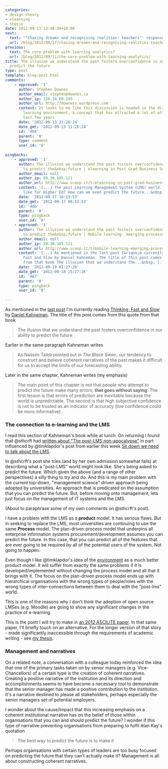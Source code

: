 ```yaml
---
categories:
- design-theory
- elearning
- thesis
date: 2012-09-13 13:48:39+10:00
next:
  text: '"Chasing dreams and recognising realities: teachers'' responses to ICT"'
  url: /blog/2012/09/17/chasing-dreams-and-recognising-realities-teachers-responses-to-ict/
previous:
  text: The core problem with learning analytics?
  url: /blog/2012/09/11/the-core-problem-with-learning-analytics/
title: The illusion we understand the past fosters overconfidence in our ability to
  predict the future
type: post
template: blog-post.html
comments:
    - approved: '1'
      author: Stephen Downes
      author_email: stephen@downes.ca
      author_ip: 156.34.60.195
      author_url: http://downess.wordpress.com
      content: It looks to me like this discussion is headed in the direction of the personal
        learning environment, a concept that has attracted a lot of attention over the
        last few years
      date: '2012-09-13 21:26:24'
      date_gmt: '2012-09-13 11:26:24'
      id: '464'
      parent: '0'
      type: comment
      user_id: '0'
    
pingbacks:
    - approved: '1'
      author: The illusion we understand the past fosters overconfidence in our ability
        to predict the&nbsp;future | elearning in Post Grad Business Schools | Scoop.it
      author_email: null
      author_ip: 89.30.105.121
      author_url: http://www.scoop.it/t/elearning-in-post-grad-business-schools/p/2709874602/the-illusion-we-understand-the-past-fosters-overconfidence-in-our-ability-to-predict-the-future
      content: '[...] The post Learning Management System (LMS) world. What will it look
        like for Higher Ed? How can we even predict the future...&nbsp; [...]'
      date: '2012-09-17 16:53:53'
      date_gmt: '2012-09-17 06:53:53'
      id: '466'
      parent: '0'
      type: pingback
      user_id: '0'
    - approved: '1'
      author: The illusion we understand the past fosters overconfidence in our ability
        to predict the&nbsp;future | Mobile learning- emerging processes | Scoop.it
      author_email: null
      author_ip: 89.30.105.121
      author_url: http://www.scoop.it/t/mobile-learning-emerging-processes/p/2723677556/the-illusion-we-understand-the-past-fosters-overconfidence-in-our-ability-to-predict-the-future
      content: '[...] As mentioned in the last post I&rsquo;m currently reading Thinking,
        Fast and Slow by Daniel Kahneman. The title of this post comes from this quote
        from that book The illusion that we understand the...&nbsp; [...]'
      date: '2012-09-19 01:27:26'
      date_gmt: '2012-09-18 15:27:26'
      id: '467'
      parent: '0'
      type: pingback
      user_id: '0'
    
---
```

As mentioned in the [last post](/blog/2012/09/11/the-core-problem-with-learning-analytics/) I'm currently reading [Thinking, Fast and Slow](http://www.amazon.com/Thinking-Fast-Slow-Daniel-Kahneman/dp/0374275637) by [Daniel Kahneman](http://en.wikipedia.org/wiki/Daniel_Kahneman). The title of this post comes from this quote from that book

> The illusion that we understand the past fosters overconfidence in our ability to predict the future

Earlier in the same paragraph Kahneman writes

> As Nassim Taleb pointed out in _The Black Swan_, our tendency to construct and believe coherent narratives of the past makes it difficult for us to accept the limits of our forecasting ability.

Later in the same chapter, Kahneman writes (my emphasis)

> The main point of this chapter is not that people who attempt to predict the future make many errors; **that goes without saying**. The first lesson is that errors of prediction are inevitable because the world is unpredictable. The second is that high subjective confidence is not to be trusted as an indicator of accuracy (low confidence could be more informative).

### The connection to e-learning and the LMS

I read this section of Kahneman's book while at lunch. On returning I found that @sthcrft had [written about "The post-LMS non-apocalypse"](http://sarahthorneycroft.com/blog/2012/09/13/the-post-lms-non-apocalypse/) in part influenced by @timklapdor's post from earlier this week [Sit down we need to talk about the LMS](http://timklapdor.wordpress.com/2012/09/10/sit-down-we-eed-to-talk-about-the-lms/).

In @sthcrft's post she tries (and by her own admission somewhat fails) at describing what a "post-LMS" world might look like. She's being asked to predict the future. Which given the above (and a range of other perspectives) a silly thing to try and do. And this is my main problem with the current top-down, "management science" driven approach being adopted by universities. An approach that is predicated on the assumption that you can predict the future. But, before moving onto management, lets just focus on the management of IT systems and the LMS.

(About to paraphrase some of my own comments on @sthcrft's post).

I have a problem with the LMS as a **product** model. It has serious flaws. But in seeking to replace the LMS, most universities are continuing to use the same **Process** model. The plan-driven process model that underpins all enterprise information systems procurement/development assumes you can predict the future. In this case, that you can predict all of the features that are ever going to be required by all of the potential users of the system. Not going to happen.

Even though I like @timklapdor's idea of the [environment](http://timklapdor.wordpress.com/2012/09/10/sit-down-we-eed-to-talk-about-the-lms/) as a much better product model. It will suffer from exactly the same problems if it is developed/implemented without changing the process model and all that it brings with it. The focus on the plan-driven process model ends up with hierarchical organisations with the wrong types of people/roles with the wrong types of inter-connections between them to deal with the "post-lms" world.

This is one of the reasons why I don't think the adoption of open source LMSes (e.g. Moodle) are going to show any significant changes in the practice of e-learning.

This is the point I will try to make in [an 2012 ASCILITE paper](/blog/the-life-and-death-of-webfuse-principles-for-learning-and-leading-into-the-future/). In that same paper, I'll briefly touch on an alternative. For the longer version of that story - made significantly inaccessible through the requirements of academic writing - see [my thesis](/blog/research/phd-thesis/).

### Management and narratives

On a related note, a conversation with a colleague today reinforced the idea that one of the primary tasks taken on by senior managers (e.g. Vice-Chancellors) of a certain type is the creation of coherent narratives. Creating a positive narrative of the institution and its direction and accomplishments seems to have become a necessary tool to demonstrate that the senior manager has made a positive contribution to the institution. It's a narrative destined to please all stakeholders, perhaps especially the senior managers set of potential employers.

I wonder about the cause/impact that this increasing emphasis on a coherent institutional narrative has on the belief of those within organisations that you can and should predict the future? I wonder if this type of narrative preventing organisations from preparing to fulfil Alan Kay's quotation

> The best way to predict the future is to make it

Perhaps organisations with certain types of leaders are too busy focused on predicting the future that they can't actually make it? Management is all about constructing coherent narratives.